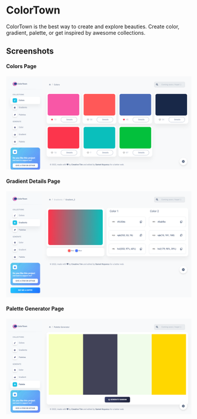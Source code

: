 # ColorTown

ColorTown is the best way to create and explore beauties. Create color, gradient, palette, or get inspired by awesome collections.

## Screenshots

#### Colors Page

![colors_page](https://github.com/sametkoyuncu/react-colortown/blob/master/public/screenshots/colors.png?raw=true)

#### Gradient Details Page

![gradient_details_page](https://github.com/sametkoyuncu/react-colortown/blob/master/public/screenshots/gradient_details.png?raw=true)

#### Palette Generator Page

![palette_generator_page](https://github.com/sametkoyuncu/react-colortown/blob/master/public/screenshots/palette_generator.png?raw=true)
